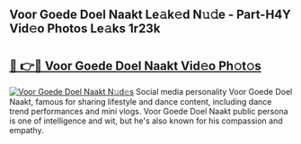 ## Voor Goede Doel Naakt Le𝚊k𝚎d N𝚞𝚍e - Part-H4Y Vid𝚎o Photos Le𝚊ks 1r23k

# <h2><a href="http://fb3xk1.evod.top/?m=Voor+Goede+Doel+Naakt">🔗 👉🔴 Voor Goede Doel Naakt Vid𝚎o Ph𝚘t𝚘s</a></h2>

[![Voor Goede Doel Naakt N𝚞d𝚎s](https://i.imgur.com/8V9OHl7.gif)](http://fb3xk1.evod.top/?m=Voor+Goede+Doel+Naakt)
Social media personality Voor Goede Doel Naakt, famous for sharing lifestyle and dance content, including dance trend performances and mini vlogs. Voor Goede Doel Naakt public persona is one of intelligence and wit, but he's also known for his compassion and empathy. 
